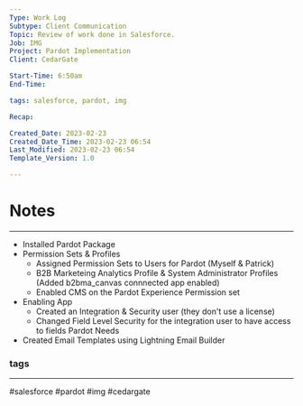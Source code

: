 ```yaml
---
Type: Work Log
Subtype: Client Communication
Topic: Review of work done in Salesforce.
Job: IMG
Project: Pardot Implementation
Client: CedarGate

Start-Time: 6:50am
End-Time: 

tags: salesforce, pardot, img

Recap: 

Created_Date: 2023-02-23
Created_Date_Time: 2023-02-23 06:54
Last_Modified: 2023-02-23 06:54
Template_Version: 1.0

---
```

# Notes
---
- Installed Pardot Package
- Permission Sets & Profiles
	- Assigned Permission Sets to Users for Pardot (Myself & Patrick)
	- B2B Marketeing Analytics Profile & System Administrator Profiles (Added b2bma_canvas connnected app enabled)
	- Enabled CMS on the Pardot Experience Permission set
- Enabling App
	- Created an Integration & Security user (they don't use a license)
	- Changed Field Level Security for the integration user to have access to fields Pardot Needs
- Created Email Templates using Lightning Email Builder


### tags
---
#salesforce #pardot #img #cedargate
